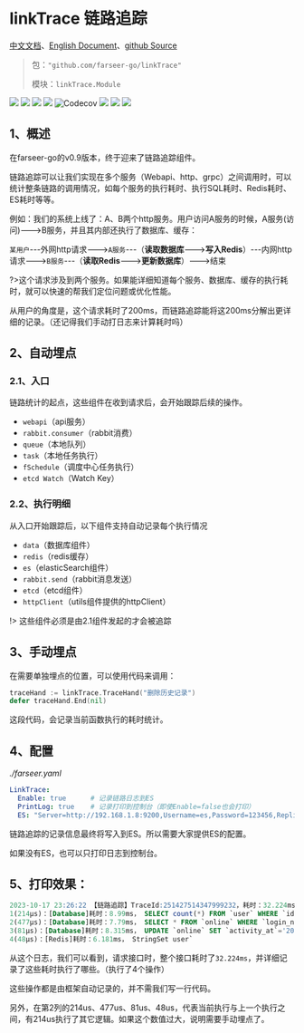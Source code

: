 # linkTrace 链路追踪
[中文文档](https://farseer-go.github.io/doc/)、[English Document](https://farseer-go.github.io/doc/#/en-us/)、[github Source](https://github.com/farseer-go/linkTrace)

> 包：`"github.com/farseer-go/linkTrace"`
>
> 模块：`linkTrace.Module`

![](https://img.shields.io/github/stars/farseer-go?style=social)
![](https://img.shields.io/github/license/farseer-go/linkTrace)
![](https://img.shields.io/github/go-mod/go-version/farseer-go/linkTrace)
![](https://img.shields.io/github/v/release/farseer-go/linkTrace)
![Codecov](https://img.shields.io/codecov/c/github/farseer-go/linkTrace)
![](https://img.shields.io/github/languages/code-size/farseer-go/linkTrace)
![](https://img.shields.io/github/directory-file-count/farseer-go/linkTrace)
![](https://goreportcard.com/badge/github.com/farseer-go/linkTrace)

## 1、概述
在farseer-go的v0.9版本，终于迎来了链路追踪组件。

链路追踪可以让我们实现在多个服务（Webapi、http、grpc）之间调用时，可以统计整条链路的调用情况，如每个服务的执行耗时、执行SQL耗时、Redis耗时、ES耗时等等。

例如：我们的系统上线了：A、B两个http服务。用户访问A服务的时候，A服务(访问)--->B服务，并且其内部还执行了数据库、缓存：

`某用户`---外网http请求--->`A服务`---（**读取数据库**--->**写入Redis**）---内网http请求--->`B服务`---（**读取Redis**--->**更新数据库**）--->结束

?>这个请求涉及到两个服务。如果能详细知道每个服务、数据库、缓存的执行耗时，就可以快速的帮我们定位问题或优化性能。

从用户的角度是，这个请求耗时了200ms，而链路追踪能将这200ms分解出更详细的记录。（还记得我们手动打日志来计算耗时吗）

## 2、自动埋点
### 2.1、入口
链路统计的起点，这些组件在收到请求后，会开始跟踪后续的操作。
* `webapi`（api服务）
* `rabbit.consumer`（rabbit消费）
* `queue`（本地队列）
* `task`（本地任务执行）
* `fSchedule`（调度中心任务执行）
* `etcd Watch`（Watch Key）

### 2.2、执行明细
从入口开始跟踪后，以下组件支持自动记录每个执行情况
* `data`（数据库组件）
* `redis`（redis缓存）
* `es`（elasticSearch组件）
* `rabbit.send`（rabbit消息发送）
* `etcd`（etcd组件）
* `httpClient`（utils组件提供的httpClient）

!> 这些组件必须是由2.1组件发起的才会被追踪

## 3、手动埋点
在需要单独埋点的位置，可以使用代码来调用：
```go
traceHand := linkTrace.TraceHand("删除历史记录")
defer traceHand.End(nil)
```
这段代码，会记录当前函数执行的耗时统计。

## 4、配置
_./farseer.yaml_
```yaml
LinkTrace:
  Enable: true      # 记录链路日志到ES
  PrintLog: true    # 记录打印到控制台（即使Enable=false也会打印）
  ES: "Server=http://192.168.1.8:9200,Username=es,Password=123456,ReplicasCount=1,ShardsCount=1,RefreshInterval=5,IndexFormat=yyyy_MM"
```
链路追踪的记录信息最终将写入到ES。所以需要大家提供ES的配置。

如果没有ES，也可以只打印日志到控制台。

## 5、打印效果：
```sql
2023-10-17 23:26:22 【链路追踪】TraceId:251427514347999232，耗时：32.224ms，http://127.0.0.1:888/home/info：
1(214µs)：[Database]耗时：8.99ms， SELECT count(*) FROM `user` WHERE `id` = 1
2(477µs)：[Database]耗时：7.79ms， SELECT * FROM `online` WHERE `login_name` = 'admin' LIMIT 1
3(81µs)：[Database]耗时：8.315ms， UPDATE `online` SET `activity_at`='2023-10-17 23:26:22.02' WHERE login_name = 'admin'
4(48µs)：[Redis]耗时：6.181ms， StringSet user`
```
从这个日志，我们可以看到，请求接口时，整个接口耗时了`32.224ms`，并详细记录了这些耗时执行了哪些。（执行了4个操作）

这些操作都是由框架自动记录的，并不需我们写一行代码。

另外，在第2列的214us、477us、81us、48us，代表当前执行与上一个执行之间，有214us执行了其它逻辑。如果这个数值过大，说明需要手动埋点了。